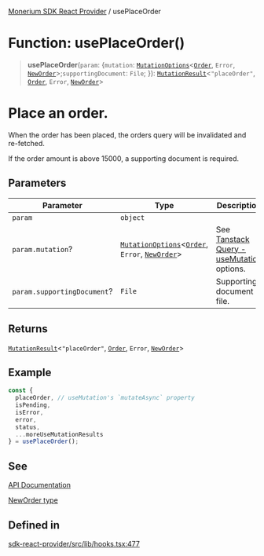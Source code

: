 [Monerium SDK React Provider](../README.md) / usePlaceOrder

# Function: usePlaceOrder()

> **usePlaceOrder**(`param`: \{`mutation`: [`MutationOptions`](../type-aliases/MutationOptions.md)\<[`Order`](../interfaces/Order.md), `Error`, [`NewOrder`](../type-aliases/NewOrder.md)\>;`supportingDocument`: `File`; \}): [`MutationResult`](../type-aliases/MutationResult.md)\<`"placeOrder"`, [`Order`](../interfaces/Order.md), `Error`, [`NewOrder`](../type-aliases/NewOrder.md)\>

# Place an order.

When the order has been placed, the orders query will be invalidated and re-fetched.

If the order amount is above 15000, a supporting document is required.

## Parameters

| Parameter                   | Type                                                                                                                                             | Description                                                                                                               |
| --------------------------- | ------------------------------------------------------------------------------------------------------------------------------------------------ | ------------------------------------------------------------------------------------------------------------------------- |
| `param`                     | `object`                                                                                                                                         |                                                                                                                           |
| `param.mutation`?           | [`MutationOptions`](../type-aliases/MutationOptions.md)\<[`Order`](../interfaces/Order.md), `Error`, [`NewOrder`](../type-aliases/NewOrder.md)\> | See [Tanstack Query - useMutation](https://tanstack.com/query/latest/docs/framework/react/reference/useMutation) options. |
| `param.supportingDocument`? | `File`                                                                                                                                           | Supporting document file.                                                                                                 |

## Returns

[`MutationResult`](../type-aliases/MutationResult.md)\<`"placeOrder"`, [`Order`](../interfaces/Order.md), `Error`, [`NewOrder`](../type-aliases/NewOrder.md)\>

## Example

```ts
const {
  placeOrder, // useMutation's `mutateAsync` property
  isPending,
  isError,
  error,
  status,
  ...moreUseMutationResults
} = usePlaceOrder();
```

## See

[API Documentation](https://monerium.dev/api-docs#operation/post-orders)

[NewOrder type](https://github.com/monerium/js-monorepo/blob/main/packages/sdk/docs/generated/type-aliases/NewOrder.md)

## Defined in

[sdk-react-provider/src/lib/hooks.tsx:477](https://github.com/monerium/js-monorepo/blob/ae1055c12538e860127a655bc059162d414323b3/packages/sdk-react-provider/src/lib/hooks.tsx#L477)
